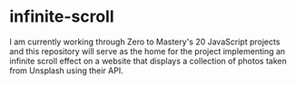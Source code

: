 # infinite-scroll

I am currently working through Zero to Mastery's 20 JavaScript projects and this repository will serve as the home for the project implementing an infinite scroll effect on a website that displays a collection of photos taken from Unsplash using their API.
